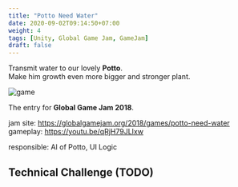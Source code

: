 ```yaml
---
title: "Potto Need Water"
date: 2020-09-02T09:14:50+07:00
weight: 4
tags: [Unity, Global Game Jam, GameJam]
draft: false
---
```


Transmit water to our lovely __Potto__. \
Make him growth even more bigger and stronger plant.

![game](/img/potto-intro.png)

<!--more-->

The entry for __Global Game Jam 2018__.

jam site: https://globalgamejam.org/2018/games/potto-need-water \
gameplay: https://youtu.be/qRjH79JLIxw

responsible: AI of Potto, UI Logic

## Technical Challenge (TODO)
